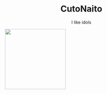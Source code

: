 <h1 align="center">CutoNaito</h1>
<p align="center">I like idols</p>
<img width="200" height="200" src="https://pics.prcm.jp/7c8b22aa6d40c/81161912/png/81161912_480x480.png">
